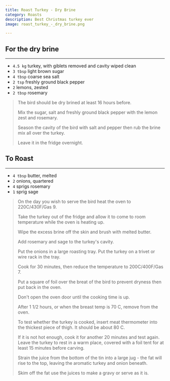```yaml
---
title: Roast Turkey - Dry Brine 
category: Roasts
description: Best Christmas turkey ever
image: roast_turkey_-_dry_brine.png

--- 
```


## For the dry brine 

---

* `4.5 kg` turkey, with giblets removed and cavity wiped clean
* `3 tbsp` light brown sugar
* `4 tbsp` coarse sea salt
* `2 tsp` freshly ground black pepper
* `2` lemons, zested
* `2 tbsp` rosemary

> The bird should be dry brined at least 16 hours before.
>
> Mix the sugar, salt and freshly ground black pepper with the lemon zest and rosemary.
>
> Season the cavity of the bird with salt and pepper then rub the brine mix all over the turkey.
>
> Leave it in the fridge overnight.

## To Roast

---

* `4 tbsp` butter, melted
* `2` onions, quartered
* `4` sprigs rosemary
* `1` sprig sage
 
> On the day you wish to serve the bird heat the oven to 220C/430F/Gas 9.
>
> Take the turkey out of the fridge and allow it to come to room temperature while the oven is heating up.
>
> Wipe the excess brine off the skin and brush with melted butter.
>
> Add rosemary and sage to the turkey's cavity.
>
> Put the onions in a large roasting tray. Put the turkey on a trivet or wire rack in the tray.
>
> Cook for 30 minutes, then reduce the temperature to 200C/400F/Gas 7.
>
> Put a square of foil over the breat of the bird to prevent dryness then put back in the oven.
>
> Don't open the oven door until the cooking time is up.
>
> After 1 1/2 hours, or when the breast temp is 70 C, remove from the oven.
>
> To test whether the turkey is cooked, insert meat thermometer into the thickest piece of thigh. It should be about 80 C.
>
> If it is not hot enough, cook it for another 20 minutes and test again. Leave the turkey to rest in a warm place, covered with a foil tent for at least 15 minutes before carving.
>
> Strain the juice from the bottom of the tin into a large jug - the fat will rise to the top, leaving the aromatic turkey and onion beneath.
>
> Skim off the fat use the juices to make a gravy or serve as it is.

